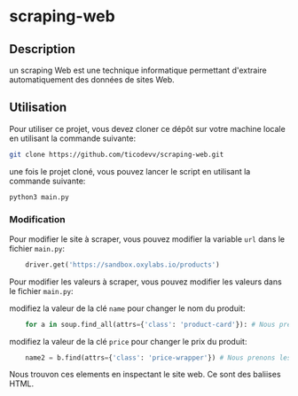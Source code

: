 # scraping-web

## Description

 un scraping Web est une technique informatique permettant d'extraire automatiquement des données de sites Web.

## Utilisation

Pour utiliser ce projet, vous devez cloner ce dépôt sur votre machine locale en utilisant la commande suivante:

```bash
git clone https://github.com/ticodevv/scraping-web.git
```

une fois le projet cloné, vous pouvez lancer le script en utilisant la commande suivante:

```bash
python3 main.py
```

### Modification 

Pour modifier le site à scraper, vous pouvez modifier la variable `url` dans le fichier `main.py`:

```python
    driver.get('https://sandbox.oxylabs.io/products')
```

Pour modifier les valeurs à scraper, vous pouvez modifier les valeurs dans le fichier `main.py`:

modifiez la valeur de la clé `name` pour changer le nom du produit:
```python
    for a in soup.find_all(attrs={'class': 'product-card'}): # Nous prenons les éléments du site ayant la classe 'product-card'
```

modifiez la valeur de la clé `price` pour changer le prix du produit:
```python
    name2 = b.find(attrs={'class': 'price-wrapper'}) # Nous prenons les éléments du site ayant la classe 'price-wrapper'
```

Nous trouvon ces elements en inspectant le site web. Ce sont des baliises HTML.

